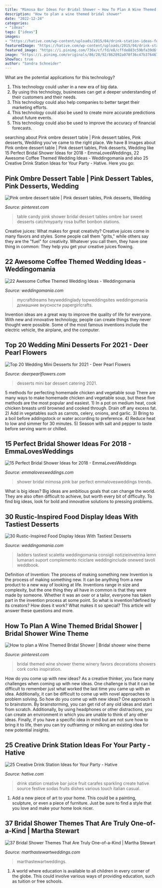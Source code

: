 ```yaml
---
title: "Mimosa Bar Ideas For Bridal Shower ~ How To Plan A Wine Themed Bridal Shower"
description: "How to plan a wine themed bridal shower"
date: "2022-12-24"
categories:
- "ideas"
tags: ["ideas"]
images:
- "https://hative.com/wp-content/uploads/2015/04/drink-station-ideas-for-party/6-drink-station-ideas-for-party.jpg"
featuredImage: "https://hative.com/wp-content/uploads/2015/04/drink-station-ideas-for-party/6-drink-station-ideas-for-party.jpg"
featured_image: "https://i.pinimg.com/736x/cf/fd/e8/cffde883c59bfa39d6fad954bacf1292--winery-bridal-showers-themed-bridal-showers.jpg"
image: "https://i.pinimg.com/originals/86/28/92/862892a070f36c47b3764674bde72c75.jpg"
ShowToc: true
author: "Sandra Schneider"
---
```



What are the potential applications for this technology?
1. This technology could usher in a new era of big data. 
2. By using this technology, businesses can get a deeper understanding of their customers and their needs. 
3. This technology could also help companies to better target their marketing efforts. 
4. This technology could also be used to create more accurate predictions about future events. 
5. This technology could also be used to improve the accuracy of financial forecasts.

	

		
searching about Pink ombre dessert table | Pink dessert tables, Pink desserts, Wedding you've came to the right place. We have 8 Images about Pink ombre dessert table | Pink dessert tables, Pink desserts, Wedding like 15 Perfect Bridal Shower Ideas for 2018 - EmmaLovesWeddings, 22 Awesome Coffee Themed Wedding Ideas - Weddingomania and also 25 Creative Drink Station Ideas for Your Party - Hative. Here you go:
		
    
## Pink Ombre Dessert Table | Pink Dessert Tables, Pink Desserts, Wedding

<img loading=lazy src="https://i.pinimg.com/originals/86/28/92/862892a070f36c47b3764674bde72c75.jpg" onerror="this.onerror=null;this.src='https://tse3.mm.bing.net/th?id=OIP.IHOKX9Hesrs08vCW6QCKlQAAAA&amp;pid=15.1';" alt="Pink ombre dessert table | Pink dessert tables, Pink desserts, Wedding">

_Source: pinterest.com_

>table candy pink shower bridal dessert tables ombre bar sweet desserts catchmyparty rosa buffet bonbon stations. 

	

Creative juices: What makes for great creativity?
Creative juices come in many flavors and styles. Some people call them "grits," while others say they are the "fuel" for creativity. Whatever you call them, they have one thing in common: They help you get your creative juices flowing.

    
## 22 Awesome Coffee Themed Wedding Ideas - Weddingomania

<img loading=lazy src="https://i.weddingomania.com/2016/03/22-awesome-coffee-themed-wedding-ideas-10.jpg" onerror="this.onerror=null;this.src='https://tse4.mm.bing.net/th?id=OIP.8d586gDPyus58rXtTZ0vmAHaLH&amp;pid=15.1';" alt="22 Awesome Coffee Themed Wedding Ideas - Weddingomania">

_Source: weddingomania.com_

>mycraftdreams heyweddinglady topweddingsites weddingomania домашние вкусности papergirlcrafts. 

	

Invention ideas are a great way to improve the quality of life for everyone. With new and innovative technology, people can create things they never thought were possible. Some of the most famous inventions include the electric vehicle, the airplane, and the computer.

    
## Top 20 Wedding Mini Desserts For 2021 - Deer Pearl Flowers

<img loading=lazy src="https://www.deerpearlflowers.com/wp-content/uploads/2017/07/gourmet-mini-wedding-desserts-bar.jpg" onerror="this.onerror=null;this.src='https://tse2.mm.bing.net/th?id=OIP.yUyCxSzUxXDF6X7q_coUCAHaJ4&amp;pid=15.1';" alt="Top 20 Wedding Mini Desserts for 2021 - Deer Pearl Flowers">

_Source: deerpearlflowers.com_

>desserts mini bar dessert catering 2021. 

	

5 methods for perfecting homemade chicken and vegetable soup
There are many ways to make homemade chicken and vegetable soup, but these five methods are the most popular and easiest. 1) In a pot on medium heat, cook chicken breasts until browned and cooked through. Drain off any excess fat. 2) Add in vegetables such as carrots, celery, onions, and garlic. 3) Bring to a boil before addingstock or water according to preference. 4) Reduce heat to low and simmer for 30 minutes. 5) Season with salt and pepper to taste before serving warm or chilled.

    
## 15 Perfect Bridal Shower Ideas For 2018 - EmmaLovesWeddings

<img loading=lazy src="http://emmalovesweddings.com/wp-content/uploads/2017/11/pink-mimosa-bar-bridal-shower-ideas.jpg" onerror="this.onerror=null;this.src='https://tse3.mm.bing.net/th?id=OIP.AudcbaXD5_HFAuATOXqCpQHaLH&amp;pid=15.1';" alt="15 Perfect Bridal Shower Ideas for 2018 - EmmaLovesWeddings">

_Source: emmalovesweddings.com_

>shower bridal mimosa pink bar perfect emmalovesweddings trends. 

	

What is big ideas?
Big ideas are ambitious goals that can change the world. They are also often difficult to achieve, but worth every bit of difficulty. To find big ideas, look for bold and innovative solutions to pressing problems.

    
## 30 Rustic-Inspired Food Display Ideas With Tastiest Desserts

<img loading=lazy src="https://i.weddingomania.com/30-rustic-inspired-food-display-ideas-with-tastiest-desserts-24.jpg" onerror="this.onerror=null;this.src='https://tse1.mm.bing.net/th?id=OIP.zLx0NJH924WR4_wBRKLT8AAAAA&amp;pid=15.1';" alt="30 Rustic-Inspired Food Display Ideas With Tastiest Desserts">

_Source: weddingomania.com_

>ladders tastiest scaletta weddingomania consigli notizieinvetrina lemn lumanari suport complemento riciclare weddinginclude onewed tavoli weddbook. 

	

Definition of Invention: The process of making something new
Invention is the process of making something new. It can be anything from a new product to a new way of looking at life. Inventions range in size and complexity, but the one thing they all have in common is that they were made by someone. Whether it was an oxer or a tailor, everyone has taken part in the invention process at some point. So what is invention?defined by its creators? How does it work? What makes it so special? This article will answer these questions and more.

    
## How To Plan A Wine Themed Bridal Shower | Bridal Shower Wine Theme

<img loading=lazy src="https://i.pinimg.com/736x/cf/fd/e8/cffde883c59bfa39d6fad954bacf1292--winery-bridal-showers-themed-bridal-showers.jpg" onerror="this.onerror=null;this.src='https://tse3.mm.bing.net/th?id=OIP.RHaqu2YtsUMBpVuV0USJVgHaJ6&amp;pid=15.1';" alt="How to plan a Wine Themed Bridal Shower | Bridal shower wine theme">

_Source: pinterest.com_

>bridal themed wine shower theme winery favors decorations showers cork corks inspiration. 

	

How do you come up with new ideas?
As a creative thinker, you face many challenges when coming up with new ideas. One challenge is that it can be difficult to remember just what worked the last time you came up with an idea. Additionally, it can be difficult to come up with novel approaches to problem solving.  So how do you come up with new ideas? 
One approach is to brainstorm. By brainstorming, you can get rid of any old ideas and start from scratch. Additionally, by using headphones or other distractions, you can create an environment in which you are unable to think of any other ideas. Finally, if you have a specific idea in mind but are not sure how to bring it to life, then you can try outframing or milking an existing idea for new potential insights.

    
## 25 Creative Drink Station Ideas For Your Party - Hative

<img loading=lazy src="https://hative.com/wp-content/uploads/2015/04/drink-station-ideas-for-party/6-drink-station-ideas-for-party.jpg" onerror="this.onerror=null;this.src='https://tse2.mm.bing.net/th?id=OIP.va6fOU4zCyQVTZICsb4G6gHaLH&amp;pid=15.1';" alt="25 Creative Drink Station Ideas for Your Party - Hative">

_Source: hative.com_

>drink station creative bar juice fruit carafes sparkling create hative source festive sodas fruits dishes various touch italian casual. 

	

1. Add a new piece of art to your home. This could be a painting, sculpture, or even a piece of furniture. Just be sure to find a style that you love and make your home look nicer.

    
## 37 Bridal Shower Themes That Are Truly One-of-a-Kind | Martha Stewart

<img loading=lazy src="https://assets.marthastewartweddings.com/styles/wmax-1500/d36/glow-event-design-bridal-shower-1016/glow-event-design-bridal-shower-1016.jpg?itok=y90wi8lR" onerror="this.onerror=null;this.src='https://tse2.mm.bing.net/th?id=OIP.yUUmwgAZ9UJQoBp1puaJ7gHaLI&amp;pid=15.1';" alt="37 Bridal Shower Themes That Are Truly One-of-a-Kind | Martha Stewart">

_Source: marthastewartweddings.com_

>marthastewartweddings. 

	

1. A world where education is available to all children in every corner of the globe. This could involve various ways of providing education, such as tuition or free schools. 

